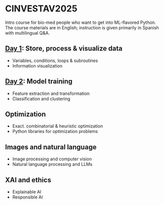 # CINVESTAV2025

Intro course for bio-med people who want to get into ML-flavored Python. The course materials are in English; instruction is given primarily in Spanish with multilingual Q&A.

## [Day 1](https://github.com/satuelisa/CINVESTAV2025/blob/main/basics.ipynb): Store, process & visualize data

- Variables, conditions, loops & subroutines
- Information visualization

## [Day 2](https://github.com/satuelisa/CINVESTAV2025/blob/main/insight.ipynb): Model training

- Feature extraction and transformation
- Classification and clustering

## Optimization

- Exact. combinatorial & heuristic optimization
- Python libraries for optimization problems

## Images and natural language

- Image processing and computer vision
- Natural language processing and LLMs

## XAI and ethics

- Explainable AI
- Responsible AI
